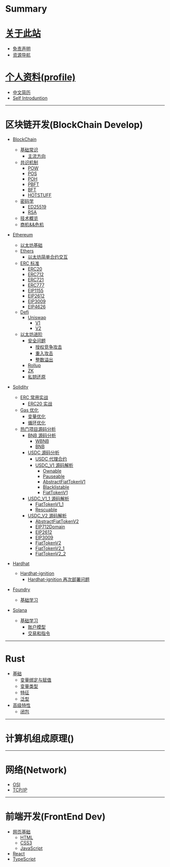 # Summary

# [关于此站]()

- [免责声明](README.md)
- [资源导航](Resources.md)

# [个人资料(profile)]()

- [中文简历](./Personal/简历.md)
- [Self Introduntion](./Personal/resume.md)

---

# 区块链开发(BlockChain Develop)

- [BlockChain](./BlockChain/General/blockchain.md)
  - [基础常识](./BlockChain/General/BasicOfBlockchain.md)
    - [主流方向](./BlockChain/General/Mainstream_direction.md)
  - [共识机制](./BlockChain/General/Consensus/consensus.md)
    - [POW](./BlockChain/General/Consensus/pow.md)
    - [POS](./BlockChain/General/Consensus/pos.md)
    - [POH](./BlockChain/General/Consensus/poh.md)
    - [PBFT](./BlockChain/General/Consensus/pbft.md)
    - [BFT](./BlockChain/General/Consensus/bft.md)
    - [HOTSTUFF](./BlockChain/General/Consensus/hotstuff.md)
  - [密码学](./BlockChain/cryptography/cryptography.md)
    - [ED25519](./BlockChain/cryptography/ED25519/ED25519.md)
    - [RSA](./BlockChain/cryptography/RSA/RSA.md)
  - [技术概览](./BlockChain/./General/TechGuides/techguides.md)
  - [商机&&危机]()
- [Ethereum](./BlockChain/Ethereum/ethereum.md)
  - [以太坊基础](./BlockChain/Ethereum/Basic/EthereumBasic.md)
  - [Ethers]()
    - [以太坊简单合约交互]()
  - [ERC 标准](./BlockChain/Ethereum/ERC/ERC.md)
    - [ERC20](./BlockChain/Ethereum/ERC/ERC20.md)
    - [ERC712](./BlockChain/Ethereum/ERC/ERC712.md)
    - [ERC721](./BlockChain/Ethereum/ERC/ERC721.md)
    - [ERC777](./BlockChain/Ethereum/ERC/ERC777.md)
    - [EIP1155](./BlockChain/Ethereum/ERC/ERC1155.md)
    - [EIP2612](./BlockChain/Ethereum/ERC/ERC2612.md)
    - [EIP3009](./BlockChain/Ethereum/ERC/ERC3009.md)
    - [EIP4626](./BlockChain/Ethereum/ERC/ERC4626.md)
  - [Defi]()
    - [Uniswap](./BlockChain/Ethereum/Defi/Uniswap/uniswap.md)
      - [V1](./BlockChain/Ethereum/Defi/Uniswap/V1/uniswapv1.md)
      - [V2](./BlockChain/Ethereum/Defi/Uniswap/V2/uniswapv2.md)
  - [以太坊进阶]()
    - [安全问题]()
      - [授权竞争攻击](./BlockChain/Ethereum/Advanced/SafetyProblems/authorizeAttack/authorizeRaceAttack.md)
      - [重入攻击](./BlockChain/Ethereum/Advanced/SafetyProblems/reentrancyAttack/reentrancyAttack.md)
      - [整数溢出](.//BlockChain/Ethereum/Advanced/SafetyProblems/integerOverflow/overflow.md)
    - [Rollup](./BlockChain/Ethereum/Advanced/Rollup.md)
    - [ZK](./BlockChain/Ethereum/Advanced/ZK.md)
    - [私钥还原](./BlockChain/Ethereum/Advanced/PrivatekeyCovert.md)
- [Solidity]()

  - [ERC 常用实战](./BlockChain/Ethereum/Solidity/Basic/ErcImplementation/ErcImplementation.md)
    - [ERC20 实战](./BlockChain/Ethereum/Solidity/Basic/ErcImplementation/ERC20/CustomizedERC20V1.md)
  - [Gas 优化](./BlockChain/Ethereum/Solidity/GasOptimization/gasOptimization.md)
    - [变量优化](./BlockChain/Ethereum/Solidity/GasOptimization/variables/variables.md)
    - [循环优化](./BlockChain/Ethereum/Solidity/GasOptimization/loop/loop.md)
  - [热门项目源码分析]()
    - [BNB 源码分析]()
      - [WBNB](./BlockChain/Ethereum/Solidity/SourceCodeAnalysis/BNB/WBNB/WBNB.md)
      - [BNB](./BlockChain/Ethereum/Solidity/SourceCodeAnalysis/BNB/BNB-ETH/BNB.md)
    - [USDC 源码分析](./BlockChain/Ethereum/Solidity/SourceCodeAnalysis/USDC/USDC.md)
      - [USDC 代理合约](./BlockChain/Ethereum/Solidity/SourceCodeAnalysis/USDC/FiatTokenProxy/FiatTokenProxy.md)
      - [USDC_V1 源码解析](./BlockChain/Ethereum/Solidity/SourceCodeAnalysis/USDC/V1/USDCV1.md)
        - [Ownable](./BlockChain/Ethereum/Solidity/SourceCodeAnalysis/USDC/V1/sourcecode/Ownable/Ownable.md)
        - [Pauseable](./BlockChain/Ethereum/Solidity/SourceCodeAnalysis/USDC/V1/sourcecode/Pauseable/Pauseable.md)
        - [AbstractFiatTokenV1](./BlockChain/Ethereum/Solidity/SourceCodeAnalysis/USDC/V1/sourcecode/AbstractFiatTokenV1/AbstractFiatTokenV1.md)
        - [Blacklistable](./BlockChain/Ethereum/Solidity/SourceCodeAnalysis/USDC/V1/sourcecode/Blacklistable/Blacklistable.md)
        - [FiatTokenV1](./BlockChain/Ethereum/Solidity/SourceCodeAnalysis/USDC/V1/sourcecode/FiatTokenV1/FiatTokenV1.md)
    - [USDC_V1_1 源码解析](./BlockChain/Ethereum/Solidity/SourceCodeAnalysis/USDC/V1.1/USDCV1_1.md)
      - [FiatTokenV1_1](./BlockChain/Ethereum/Solidity/SourceCodeAnalysis/USDC/V1.1/sourcecode/FiatTokenV1_1/FiatTokenV1_1.md)
      - [Rescuable](./BlockChain/Ethereum/Solidity/SourceCodeAnalysis/USDC/V1.1/sourcecode/Rescuable/Rescuable.md)
    - [USDC_V2 源码解析](./BlockChain/Ethereum/Solidity/SourceCodeAnalysis/USDC/V2/USDCV2.md)
      - [AbstractFiatTokenV2](./BlockChain/Ethereum/Solidity/SourceCodeAnalysis/USDC/V2/sourcecode/AbstractFiatTokenV2/AbstractFiatTokenV2.md)
      - [EIP712Domain](./BlockChain/Ethereum/Solidity/SourceCodeAnalysis/USDC/V2/sourcecode/EIP712Domian/EIP712Domain.md)
      - [EIP2612](./BlockChain/Ethereum/Solidity/SourceCodeAnalysis/USDC/V2/sourcecode/EIP2612/EIP2612.md)
      - [EIP3009](./BlockChain/Ethereum/Solidity/SourceCodeAnalysis/USDC/V2/sourcecode/EIP3009/EIP3009.md)
      - [FiatTokenV2](./BlockChain/Ethereum/Solidity/SourceCodeAnalysis/USDC/V2/sourcecode/FiatTokenV2/FiatTokenV2.md)
      - [FiatTokenV2_1](./BlockChain/Ethereum/Solidity/SourceCodeAnalysis/USDC/V2/sourcecode/FiatTokenV2_1/FiatTokenV2_1.md)
      - [FiatTokenV2_2](./BlockChain/Ethereum/Solidity/SourceCodeAnalysis/USDC/V2/sourcecode/FiatTokenV2_2/FiatTokenV2_2.md)

- [Hardhat]()
  - [Hardhat-ignition]()
    - [Hardhat-ignition 再次部署问题](./BlockChain/Hardhat/Hardhat-Ignition/redeploy/ignition-redeploy.md)
- [Foundry](./BlockChain/Foundry/FoundryGuide.md)
  - [基础学习]()
- [Solana](./BlockChain/Solana/Basic/SolanaBasicGuide.md)
  - [基础学习]()
    - [账户模型](./BlockChain/Solana/Basic/accountmodel/accountmodel.md)
    - [交易和指令](./BlockChain/Solana/Basic/Transactions&Instructions/transactions&instructions.md)

---

# Rust

- [基础](./Rust/Basic.md)
  - [变量绑定与赋值](./Rust/Basic/变量绑定与赋值.md)
  - [变量类型](./Rust/Basic/Variables.md)
  - [特征](./Rust/Basic/Trait.md)
  - [泛型](./Rust/Basic/generics.md)
- [高级特性]()
  - [闭包](./Rust/Hard/closure.md)

---

# 计算机组成原理()

---

# 网络(Network)

- [OSI](./Network/Model/OSI.md)
- [TCP/IP](./Network/Model/TCP_IP.md)

---

# 前端开发(FrontEnd Dev)

- [网页基础]()
  - [HTML]()
  - [CSS3]()
  - [JavaScript]()
- [React]()
- [TypeScript]()
